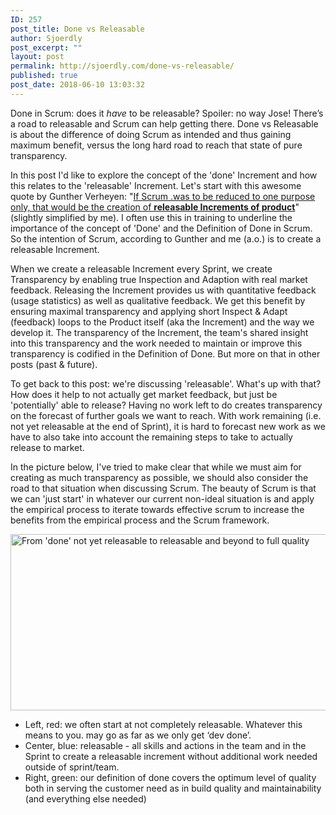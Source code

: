```yaml
---
ID: 257
post_title: Done vs Releasable
author: Sjoerdly
post_excerpt: ""
layout: post
permalink: http://sjoerdly.com/done-vs-releasable/
published: true
post_date: 2018-06-10 13:03:32
---
```

Done in Scrum: does it <em>have </em>to be releasable? Spoiler: no way Jose! There’s a road to releasable and Scrum can help getting there. Done vs Releasable is about the difference of doing Scrum as intended and thus gaining maximum benefit, versus the long hard road to reach that state of pure transparency.

In this post I'd like to explore the concept of the 'done' Increment and how this relates to the 'releasable' Increment. Let's start with this awesome quote by Gunther Verheyen: "<a href="https://www.scrum.org/resources/blog/done-heart-scrum">If Scrum .was to be reduced to one purpose only, that would be the creation of <strong>releasable Increments of product</strong></a>" (slightly simplified by me). I often use this in training to underline the importance of the concept of 'Done' and the Definition of Done in Scrum. So the intention of Scrum, according to Gunther and me (a.o.) is to create a releasable Increment.

When we create a releasable Increment every Sprint, we create Transparency by enabling true Inspection and Adaption with real market feedback. Releasing the Increment provides us with quantitative feedback (usage statistics) as well as qualitative feedback. We get this benefit by ensuring maximal transparency and applying short Inspect &amp; Adapt (feedback) loops to the Product itself (aka the Increment) and the way we develop it. The transparency of the Increment, the team's shared insight into this transparency and the work needed to maintain or improve this transparency is codified in the Definition of Done. But more on that in other posts (past &amp; future).

To get back to this post: we're discussing 'releasable'. What's up with that? How does it help to not actually get market feedback, but just be 'potentially' able to release? Having no work left to do creates transparency on the forecast of further goals we want to reach. With work remaining (i.e. not yet releasable at the end of Sprint), it is hard to forecast new work as we have to also take into account the remaining steps to take to actually release to market.

In the picture below, I've tried to make clear that while we must aim for creating as much transparency as possible, we should also consider the road to that situation when discussing Scrum. The beauty of Scrum is that we can 'just start' in whatever our current non-ideal situation is and apply the empirical process to iterate towards effective scrum to increase the benefits from the empirical process and the Scrum framework.

<a href="http://sjoerdly.com/wp/wp-content/uploads/2018/06/shades-of-done-1.jpg"><img class="alignnone size-full wp-image-259" src="http://sjoerdly.com/wp/wp-content/uploads/2018/06/shades-of-done-1.jpg" alt="From 'done' not yet releasable to releasable and beyond to full quality" width="1136" height="282" /></a>
<ul>
 	<li>Left, red: we often start at not completely releasable. Whatever this means to you. may go as far as we only get ‘dev done’.</li>
 	<li>Center, blue: releasable - all skills and actions in the team and in the Sprint to create a releasable increment without additional work needed outside of sprint/team.</li>
 	<li>Right, green: our definition of done covers the optimum level of quality both in serving the customer need as in build quality and maintainability (and everything else needed)</li>
</ul>